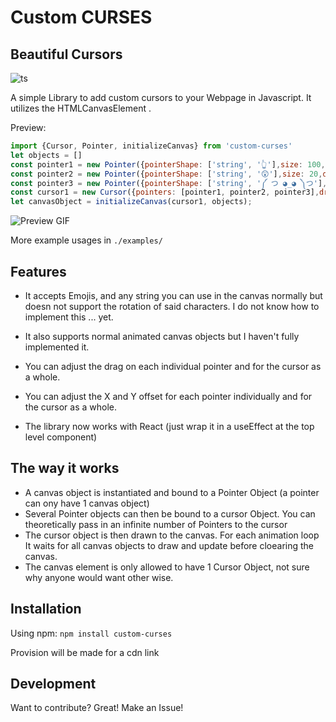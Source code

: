 # Custom CURSES

## Beautiful Cursors

![ts](https://badgen.net/badge/Built%20With/TypeScript/blue)

A simple Library to add custom cursors to your Webpage in Javascript.
It utilizes the HTMLCanvasElement .

Preview:

``` javascript
import {Cursor, Pointer, initializeCanvas} from 'custom-curses'
let objects = []
const pointer1 = new Pointer({pointerShape: ['string', '👆'],size: 100,drag: 0.1, xOffset: 15}, objects)
const pointer2 = new Pointer({pointerShape: ['string', '😲'],size: 20,drag: 0.9, xOffset:100, yOffset: 50}, objects)
const pointer3 = new Pointer({pointerShape: ['string', '༼ つ ◕_◕ ༽つ'], size: 20, drag: 0.97,  Offset:100,y Offset: 50}, objects)
const cursor1 = new Cursor({pointers: [pointer1, pointer2, pointer3],drag: 0, //where 1 is maxhideMouse: true,});
let canvasObject = initializeCanvas(cursor1, objects);
```

![Preview GIF](https://user-images.githubusercontent.com/34871260/186636536-4dff68f9-8b2d-45f2-aeee-0040b52530e1.gif)

More example usages in `./examples/`

## Features

- It accepts Emojis, and any string you can use in the canvas normally but doesn not support the rotation of said characters. I do not know how to implement this ... yet.
- It also supports normal animated canvas objects but I haven't fully implemented it.
- You can adjust the drag on each individual pointer and for the cursor as a whole.
- You can adjust the X and Y offset for each pointer individually and for the cursor as a whole.

- The library now works with React (just wrap it in a useEffect at the top level component)

## The way it works

- A canvas object is instantiated and bound to a Pointer Object (a pointer can ony have 1 canvas object)
- Several Pointer objects can then be bound to a cursor Object. You can theoretically pass in an infinite number of Pointers to the cursor
- The cursor object is then drawn to the canvas. For each animation loop It waits for all canvas objects to draw and update before cloearing the canvas.
- The canvas element is only allowed to have 1 Cursor Object, not sure why anyone would want other wise.

## Installation

Using npm:
`npm install custom-curses`

Provision will be made for a cdn link

## Development

Want to contribute? Great! Make an Issue!

